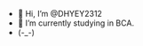 - 👋 Hi, I’m @DHYEY2312
- 🌱 I’m currently studying in BCA.
- (-_-)

<!---
DHYEY2312/DHYEY2312 is a ✨ special ✨ repository because its `README.md` (this file) appears on your GitHub profile.
You can click the Preview link to take a look at your changes.
--->
